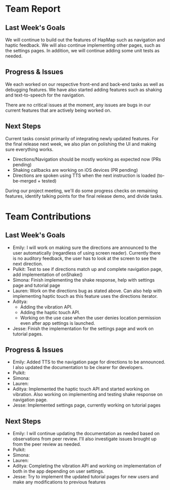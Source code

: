 # Team Report

## Last Week's Goals
We will continue to build out the features of HapMap such as navigation and haptic feedback. We will also continue implementing other pages, such as the settings pages. In addition, we will continue adding some unit tests as needed.

## Progress & Issues
We each worked on our respective front-end and back-end tasks as well as debugging features. We have also started adding features such as shaking and text-to-speech for the navigation.

There are no critical issues at the moment, any issues are bugs in our current features that are actively being worked on.

## Next Steps
Current tasks consist primarily of integrating newly updated features. For the final release next week, we also plan on polishing the UI and making sure everything works.

- Directions/Navigation should be mostly working as expected now (PRs pending)
- Shaking callbacks are working on iOS devices (PR pending)
- Directions are spoken using TTS when the next instruction is loaded (to-be-merged + tested)

During our project meeting, we'll do some progress checks on remaining features, identify talking points for the final release demo, and divide tasks.

# Team Contributions

## Last Week's Goals
- Emily: I will work on making sure the directions are announced to the user automatically (regardless of using screen reader). Currently there is no auditory feedback, the user has to look at the screen to see the next direction.
- Pulkit: Test to see if directions match up and complete navigation page, add implementation of onShake()
- Simona: Finish implementing the shake response, help with settings page and tutorial page
- Lauren: Work on the directions bug as stated above. Can also help with implementing haptic touch as this feature uses the directions iterator.
- Aditya:
  - Adding the vibration API.
  - Adding the haptic touch API.
  - Working on the use case when the user denies location permission even after app settings is launched.
- Jesse: Finish the implementation for the settings page and work on tutorial pages.

## Progress & Issues
- Emily: Added TTS to the navigation page for directions to be announced. I also updated the documentation to be clearer for developers.
- Pulkit:
- Simona:
- Lauren:
- Aditya: Implemented the haptic touch API and started working on vibration. Also working on implementing and testing shake response on navigation page.
- Jesse: Implemented settings page, currently working on tutorial pages

## Next Steps
- Emily: I will continue updating the documentation as needed based on observations from peer review. I'll also investigate issues brought up from the peer review as needed.
- Pulkit:
- Simona:
- Lauren:
- Aditya: Completing the vibration API and working on implementation of both in the app depending on user settings.
- Jesse: Try to implement the updated tutorial pages for new users and make any modifications to previous features
